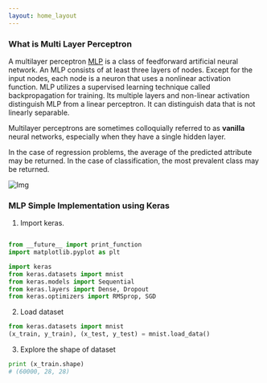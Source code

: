 ```yaml
---
layout: home_layout
---
```

### [](#header-2)What is Multi Layer Perceptron

A multilayer perceptron [MLP](https://en.wikipedia.org/wiki/Multilayer_perceptron) is a class of feedforward artificial neural network. An MLP consists of at least three layers of nodes. Except for the input nodes, each node is a neuron that uses a nonlinear activation function. MLP utilizes a supervised learning technique called backpropagation for training. Its multiple layers and non-linear activation distinguish MLP from a linear perceptron. It can distinguish data that is not linearly separable.

Multilayer perceptrons are sometimes colloquially referred to as **vanilla** neural networks, especially when they have a single hidden layer.

In the case of regression problems, the average of the predicted attribute may be returned. In the case of classification, the most prevalent class may be returned.

![Img](https://cdn-images-1.medium.com/max/2000/1*bhFifratH9DjKqMBTeQG5A.gif)

### [](#header-3)MLP Simple Implementation using Keras

1. Import keras.
```python

from __future__ import print_function
import matplotlib.pyplot as plt

import keras
from keras.datasets import mnist
from keras.models import Sequential
from keras.layers import Dense, Dropout
from keras.optimizers import RMSprop, SGD
```

2. Load dataset
```python
from keras.datasets import mnist
(x_train, y_train), (x_test, y_test) = mnist.load_data()
```

3. Explore the shape of dataset
```python
print (x_train.shape)
# (60000, 28, 28)
```